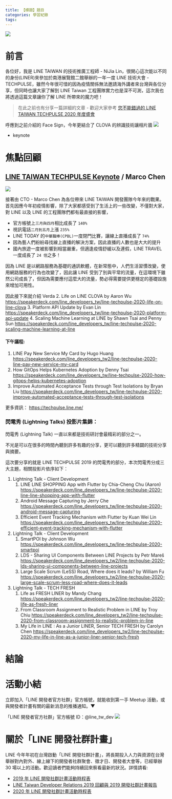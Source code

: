 ```yaml
---
title: 【標題】題目
categories: 學習紀錄
tags:
---
```


<style>
  section.compact {
    font-size: 150%  
  }
  img[alt~="center"] {
    display: block;
    margin: 0 auto;
  }
</style>

![](https://nijialin.com/images/2020/techpulse/1.JPG)

# 前言

各位好，我是 LINE TAIWAN 的技術推廣工程師 - NiJia Lin，很開心這次能以不同的身份(LINER)來參加於南港展覽館二館舉辦的一年一度 LINE 技術大會 - TECHPULSE，雖然今年很可惜的因為疫情關係無法邀請海外講者來台灣與各位分享，但同時也讓大家了解到 LINE Taiwan 工程團隊實力也是深不可測，這次我也將透過這篇文章讓你了解 LINE 所帶來的魔力吧！

> 在此之前也有分享一篇詳細的文章 - 歡迎大家參考 [您不能錯過的 LINE TAIWAN TECHPULSE 2020 年度盛會](https://engineering.linecorp.com/zh-hant/blog/line-taiwan-techpulse-2020/)

<!-- more -->

呼應到之前介紹的 Face Sign，今年更結合了 CLOVA 的辨識技術讓相片牆
![](https://nijialin.com/images/2020/techpulse/photowall.JPG)

- keynote

# 焦點回顧

## [LINE TAIWAN TECHPULSE Keynote](https://speakerdeck.com/line_developers_tw/line-techpulse-2020-keynote) / Marco Chen

![](https://nijialin.com/images/2020/techpulse/keynotw-1.jpg)

<script async class="speakerdeck-embed" data-slide="2" data-id="e69b000e4fe6410e9d062f1f5584c276" data-ratio="1.77777777777778" src="//speakerdeck.com/assets/embed.js"></script>

接著由 CTO - Marco Chen 為各位帶來 LINE TAIWAN 開發團隊今年來的戰果。首先因應今年初疫情影響，除了大家都感受到了生活上的一些改變，不僅對大家，對 LINE 以及 LINE 的工程團隊們都有最直接的影響，

- 官方帳號上`三月與四月`相比成長了 `140%`
- 視訊電話`二月到五月`上漲 `235%`
- LINE TODAY 的`中華職棒(CPBL)`一度閉門比賽，讓線上直播成長了 `74%`
- 因為藝人們紛紛尋找線上直播的解決方案，因此直播的人數也是大大的提升
- 國內旅遊一度被影響到相當嚴重，但適逢疫情舒緩以及連假，LINE TRAVEL 一度成長了 `24 倍`之多！

<script async class="speakerdeck-embed" data-slide="7" data-id="e69b000e4fe6410e9d062f1f5584c276" data-ratio="1.77777777777778" src="//speakerdeck.com/assets/embed.js"></script>

因為 LINE 是以網路服務為基礎的通訊軟體，在新常態中，人們生活習慣改變，使用網路服務的行為也改變了，因此讓 LINE 受到了別與平常的流量，在這環境下雖然公司成長了，但因為需要應付這麼大的流量，勢必得需要提供更穩定的基礎設施來增加可用性。

<script async class="speakerdeck-embed" data-slide="9" data-id="e69b000e4fe6410e9d062f1f5584c276" data-ratio="1.77777777777778" src="//speakerdeck.com/assets/embed.js"></script>

因此接下來就介紹 Verda 2. Life on LINE CLOVA by Aaron Wu https://speakerdeck.com/line_developers_tw/line-techpulse-2020-life-on-line-clova 3. Platform API Update by Evan Lin https://speakerdeck.com/line_developers_tw/line-techpulse-2020-platform-api-update 4. Scaling Machine Learning at LINE by Shawn Tsai and Penny Sun https://speakerdeck.com/line_developers_tw/line-techpulse-2020-scaling-machine-learning-at-line

#### 下午議程:

1. LINE Pay New Service My Card by Hugo Huang https://speakerdeck.com/line_developers_tw2/line-techpulse-2020-line-pay-new-service-my-card
2. How GitOps Helps
   Kubernetes Adoption by Denny Tsai https://speakerdeck.com/line_developers_tw/line-techpulse-2020-how-gitops-helps-kubernetes-adoption
3. Improve Automated Acceptance Tests through Test Isolations by Bryan Liu https://speakerdeck.com/line_developers_tw/line-techpulse-2020-improve-automated-acceptance-tests-through-test-isolations

更多資訊： https://techpulse.line.me/

### 閃電秀 (Lightning Talks) 投影片集錦：

閃電秀 (Lightning Talk) 一直以來都是技術研討會最精彩的部分之一。

不光是可以在很多的時間內聽到許多有趣的分享，更可以聽到許多精闢的技術分享與摘要。

這次要分享的就是 LINE TECHPULSE 2019 的閃電秀的部分，本次閃電秀分成三大主題，相關投影片依序如下：

1. Lightning Talk - Client Development
   1. LINE LINE SHOPPING App with Flutter by Chia-Cheng Chu (Aaron) https://speakerdeck.com/line_developers_tw/line-techpulse-2020-line-line-shopping-app-with-flutter
   2. Android Message Capturing by Jerry Che https://speakerdeck.com/line_developers_tw/line-techpulse-2020-android-message-capturing
   3. Efficient Event Tracking Mechanism with Flutter by Kuan Wei Lin https://speakerdeck.com/line_developers_tw/line-techpulse-2020-efficient-event-tracking-mechanism-with-flutter
2. Lightning Talk - Client Development
   1. SmartPOI by Johnson Wu https://speakerdeck.com/line_developers_tw/line-techpulse-2020-smartpoi
   2. LDS - Sharing UI Components Between LINE Projects by Petr Mareš https://speakerdeck.com/line_developers_tw2/line-techpulse-2020-lds-sharing-ui-components-between-line-projects
   3. Large Scale Scrum (LeSS) Road, Where does it leads? by William Fu https://speakerdeck.com/line_developers_tw2/line-techpulse-2020-large-scale-scrum-less-road-where-does-it-leads
3. Lightning Talk - TECH FRESH
   1. Life as FRESH LINER by Mandy Chang https://speakerdeck.com/line_developers_tw2/line-techpulse-2020-life-as-fresh-liner
   2. From Classroom Assignment to Realistic Problem in LINE by Troy Chiu https://speakerdeck.com/line_developers_tw2/line-techpulse-2020-from-classroom-assignment-to-realistic-problem-in-line
   3. My Life in LINE : As a Junior LINER, Senior TECH FRESH by Carolyn Chen https://speakerdeck.com/line_developers_tw2/line-techpulse-2020-my-life-in-line-as-a-junior-liner-senior-tech-fresh

# 結論

# 活動小結

立即加入「LINE 開發者官方社群」官方帳號，就能收到第一手 Meetup 活動，或與開發者計畫有關的最新消息的推播通知。▼

「LINE 開發者官方社群」官方帳號 ID：@line_tw_dev
![](https://www.evanlin.com/images/2020/line-tw-dev-qr.png)

# 關於「LINE 開發社群計畫」

LINE 今年年初在台灣啟動「LINE 開發社群計畫」，將長期投入人力與資源在台灣舉辦對內對外、線上線下的開發者社群聚會、徵才日、開發者大會等，已經舉辦 30 場以上的活動。歡迎讀者們能夠持續回來察看最新的狀況。詳情請看:

- [2019 年 LINE 開發社群計畫活動時程表](https://engineering.linecorp.com/zh-hant/blog/line-taiwan-developer-relations-2019-plan/)
- [LINE Taiwan Developer Relations 2019 回顧與 2019 開發社群計畫報告](https://engineering.linecorp.com/zh-hant/blog/line-taiwan-developer-relations-2019/)
- [2020 年 LINE 開發社群計畫活動時程表](https://engineering.linecorp.com/zh-hant/blog/2020-line-tw-devrel/)
